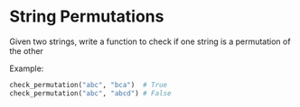 # String Permutations

Given two strings, write a function to check if one string is a permutation of the other

Example:

```python
check_permutation("abc", "bca")  # True
check_permutation("abc", "abcd") # False
```
